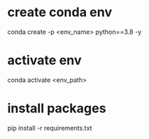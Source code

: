 # create conda env
conda create -p <env_name> python==3.8 -y

# activate env
conda activate <env_path>

# install packages
pip install -r requirements.txt
